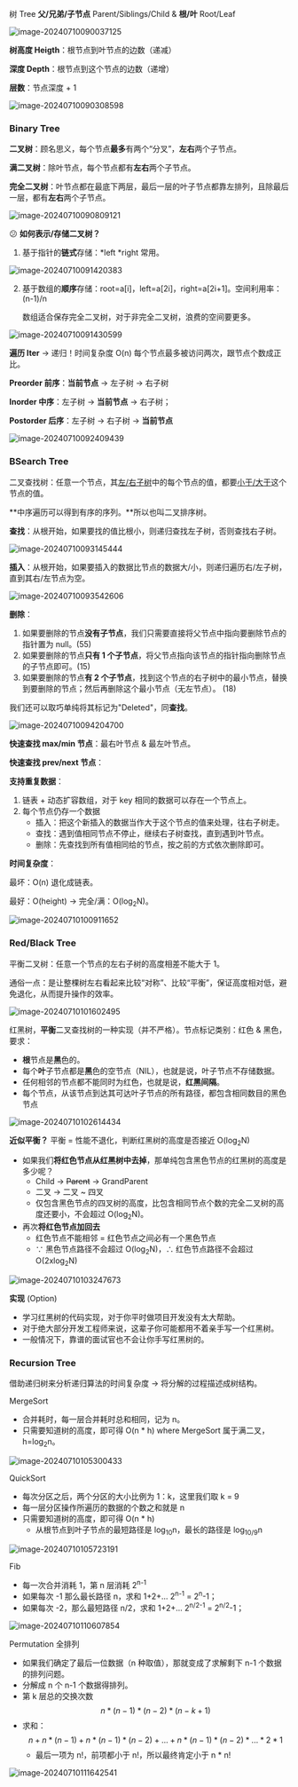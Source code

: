 树 Tree **父/兄弟/子节点** Parent/Siblings/Child & **根/叶** Root/Leaf

![image-20240710090037125](./12_tree.assets/image-20240710090037125.png)

**树高度 Heigth**：根节点到叶节点的边数（递减）

**深度 Depth**：根节点到这个节点的边数（递增）

**层数**：节点深度 + 1

![image-20240710090308598](./12_tree.assets/image-20240710090308598.png)

### Binary Tree

**二叉树**：顾名思义，每个节点**最多**有两个“分叉”，**左右**两个子节点。

**满二叉树**：除叶节点，每个节点都有**左右**两个子节点。

**完全二叉树**：叶节点都在最底下两层，最后一层的叶子节点都靠左排列，且除最后一层，都有**左右**两个子节点。

![image-20240710090809121](./12_tree.assets/image-20240710090809121.png)

:confused: **如何表示/存储二叉树？**

1. 基于指针的**链式**存储：*left *right 常用。

![image-20240710091420383](./12_tree.assets/image-20240710091420383.png)

2. 基于数组的**顺序**存储：root=a[i]，left=a[2i]，right=a[2i+1]。空间利用率：(n-1)/n

   数组适合保存完全二叉树，对于非完全二叉树，浪费的空间要更多。

![image-20240710091430599](./12_tree.assets/image-20240710091430599.png)

**遍历 Iter** → 递归！时间复杂度 O(n) 每个节点最多被访问两次，跟节点个数成正比。

**Preorder 前序**：**当前节点** → 左子树 → 右子树

**Inorder 中序**：左子树 → **当前节点** → 右子树；

**Postorder 后序**：左子树 → 右子树 → **当前节点**

![image-20240710092409439](./12_tree.assets/image-20240710092409439.png)

### BSearch Tree

二叉查找树：任意一个节点，其<u>左/右子树</u>中的每个节点的值，都要<u>小于/大于</u>这个节点的值。

**中序遍历可以得到有序的序列。**所以也叫二叉排序树。

**查找**：从根开始，如果要找的值比根小，则递归查找左子树，否则查找右子树。

![image-20240710093145444](./12_tree.assets/image-20240710093145444.png)

**插入**：从根开始，如果要插入的数据比节点的数据大/小，则递归遍历右/左子树，直到其右/左节点为空。

![image-20240710093542606](./12_tree.assets/image-20240710093542606.png)

**删除**：

1. 如果要删除的节点**没有子节点**，我们只需要直接将父节点中指向要删除节点的指针置为 null。(55)
2. 如果要删除的节点**只有 1 个子节点**，将父节点指向该节点的指针指向删除节点的子节点即可。(15)
3. 如果要删除的节点**有 2 个子节点**，找到这个节点的右子树中的最小节点，替换到要删除的节点；然后再删除这个最小节点（无左节点）。 (18)

我们还可以取巧单纯将其标记为"Deleted"，同**查找**。

![image-20240710094204700](./12_tree.assets/image-20240710094204700.png)

**快速查找 max/min 节点**：最右叶节点 & 最左叶节点。

**快速查找 prev/next 节点**：

**支持重复数据**：

1. 链表 + 动态扩容数组，对于 key 相同的数据可以存在一个节点上。
2. 每个节点仍存一个数据
   - 插入：把这个新插入的数据当作大于这个节点的值来处理，往右子树走。
   - 查找：遇到值相同节点不停止，继续右子树查找，直到遇到叶节点。
   - 删除：先查找到所有值相同给的节点，按之前的方式依次删除即可。

**时间复杂度**：

最坏：O(n) 退化成链表。

最好：O(height) → 完全/满：O(log<sub>2</sub>N)。

![image-20240710100911652](./12_tree.assets/image-20240710100911652.png)

### Red/Black Tree

平衡二叉树：任意一个节点的左右子树的高度相差不能大于 1。

通俗一点：是让整棵树左右看起来比较“对称”、比较“平衡”，保证高度相对低，避免退化，从而提升操作的效率。

![image-20240710101602495](./12_tree.assets/image-20240710101602495.png)

红黑树，**平衡**二叉查找树的一种实现（并不严格）。节点标记类别：红色 & 黑色，要求：

- **根**节点是**黑**色的。
- 每个**叶**子节点都是**黑**色的空节点（NIL），也就是说，叶子节点不存储数据。
- 任何相邻的节点都不能同时为红色，也就是说，**红黑间隔**。
- 每个节点，从该节点到达其可达叶子节点的所有路径，都包含相同数目的黑色节点

![image-20240710102614434](./12_tree.assets/image-20240710102614434.png)

**近似平衡？** 平衡 = 性能不退化，判断红黑树的高度是否接近 O(log<sub>2</sub>N)

- 如果我们**将红色节点从红黑树中去掉**，那单纯包含黑色节点的红黑树的高度是多少呢？
  - Child → ~~Parent~~ → GrandParent
  - 二叉 → 二叉 ~ 四叉
  - 仅包含黑色节点的四叉树的高度，比包含相同节点个数的完全二叉树的高度还要小，不会超过 O(log<sub>2</sub>N)。
- 再次**将红色节点加回去**
  - 红色节点不能相邻 = 红色节点之间必有一个黑色节点
  - ∵ 黑色节点路径不会超过 O(log<sub>2</sub>N)，∴ 红色节点路径不会超过 O(2xlog<sub>2</sub>N)

![image-20240710103247673](./12_tree.assets/image-20240710103247673.png)

**实现** (Option)

- 学习红黑树的代码实现，对于你平时做项目开发没有太大帮助。
- 对于绝大部分开发工程师来说，这辈子你可能都用不着亲手写一个红黑树。
- 一般情况下，靠谱的面试官也不会让你手写红黑树的。

### Recursion Tree

借助递归树来分析递归算法的时间复杂度 → 将分解的过程描述成树结构。

MergeSort

- 合并耗时，每一层合并耗时总和相同，记为 n。
- 只需要知道树的高度，即可得 O(n * h) where MergeSort 属于满二叉，h=log<sub>2</sub>n。

![image-20240710105300433](./12_tree.assets/image-20240710105300433.png)

QuickSort

- 每次分区之后，两个分区的大小比例为 1：k，这里我们取 k = 9
- 每一层分区操作所遍历的数据的个数之和就是 n
- 只需要知道树的高度，即可得 O(n * h)
  - 从根节点到叶子节点的最短路径是 log<sub>10</sub>n，最长的路径是 log<sub>10/9</sub>n

![image-20240710105723191](./12_tree.assets/image-20240710105723191.png)

Fib

- 每一次合并消耗 1，第 n 层消耗 2<sup>n-1</sup>
- 如果每次 -1 那么最长路径 n，求和 1+2+... 2<sup>n-1</sup> = 2<sup>n</sup>-1；
- 如果每次 -2，那么最短路径 n/2，求和 1+2+... 2<sup>n/2-1</sup> = 2<sup>n/2</sup>-1；

![image-20240710110607854](./12_tree.assets/image-20240710110607854.png)

Permutation 全排列

- 如果我们确定了最后一位数据（n 种取值），那就变成了求解剩下 n-1 个数据的排列问题。
- 分解成 n 个 n-1 个数据得排列。
- 第 k 层总的交换次数 $$n*(n-1)*(n-2)*(n-k+1)$$
- 求和：$$n + n*(n-1) + n*(n-1)*(n-2) +... + n*(n-1)*(n-2)*...*2*1$$
  - 最后一项为 n!，前项都小于 n!，所以最终肯定小于 n * n!

![image-20240710111642541](./12_tree.assets/image-20240710111642541.png)